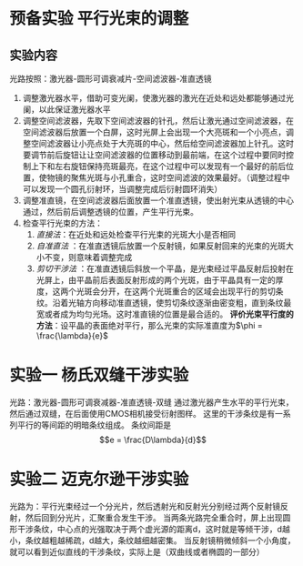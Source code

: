 # 预备实验 平行光束的调整
## 实验内容
光路按照：激光器-圆形可调衰减片-空间滤波器-准直透镜
1. 调整激光器水平，借助可变光阑，使激光器的激光在近处和远处都能够通过光阑，以此保证激光器水平
2. 调整空间滤波器，先取下空间滤波器的针孔，然后让激光通过空间滤波器，在空间滤波器后放置一个白屏，这时光屏上会出现一个大亮斑和一个小亮点，调整空间滤波器让小亮点处于大亮斑的中心，然后给空间滤波器加上针孔。这时要调节前后旋钮让让空间滤波器的位置移动到最前端，在这个过程中要同时控制上下和左右旋钮保持亮斑最亮，在这个过程中可以发现有一个最好的前后位置，使物镜的聚焦光斑与小孔重合，这时空间滤波的效果最好。（调整过程中可以发现一个圆孔衍射环，当调整完成后衍射圆环消失）
3. 调整准直镜，在空间滤波器后面放置一个准直透镜，使出射光束从透镜的中心通过，然后前后调整透镜的位置，产生平行光束。
4. 检查平行光束的方法：
	1. *直接法*：在近处和远处检查平行光束的光斑大小是否相同
	2. *自准直法* ：在准直透镜后放置一个反射镜，如果反射回来的光束的光斑大小不变，则意味着调整完成
	3. *剪切干涉法* ：在准直透镜后斜放一个平晶，是光束经过平晶反射后投射在光屏上，由平晶前后表面反射形成的两个光斑，由于平晶具有一定的厚度，这两个光斑会分开，在这两个光斑重合的区域会出现平行的剪切条纹。沿着光轴方向移动准直透镜，使剪切条纹逐渐由密变粗，直到条纹最宽或者成为均匀光场。这时准直镜的位置是最合适的。
**评价光束平行度的方法**：设平晶的表面绝对平行，那么光束的实际准直度为$\phi = \frac{\lambda}{e}$ 

# 实验一 杨氏双缝干涉实验
光路：激光器-圆形可调衰减器-准直透镜-双缝
通过激光器产生水平的平行光束，然后通过双缝，在后面使用CMOS相机接受衍射图样。
这里的干涉条纹是有一系列平行的等间距的明暗条纹组成。
条纹间距是$$e = \frac{D\lambda}{d}$$
# 实验二 迈克尔逊干涉实验
光路为：平行光束经过一个分光片，然后透射光和反射光分别经过两个反射镜反射，然后回到分光片，汇聚重合发生干涉。
当两条光路完全重合时，屏上出现圆形干涉条纹，中心点的光强取决于两个虚光源的距离d，这时就是等倾干涉，d越小，条纹越粗越稀疏，d越大，条纹越细越密集。
当反射镜稍微倾斜一个小角度，就可以看到近似直线的干涉条纹，实际上是（双曲线或者椭圆的一部分）
